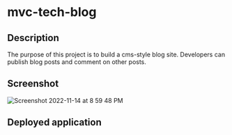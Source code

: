 # mvc-tech-blog

## Description
The purpose of this project is to build a cms-style blog site.  Developers can publish blog posts and comment on other posts.

## Screenshot
![Screenshot 2022-11-14 at 8 59 48 PM](https://user-images.githubusercontent.com/107006987/201823321-d2731ac7-3c39-472e-8d8f-83c78896bb60.png)

## Deployed application